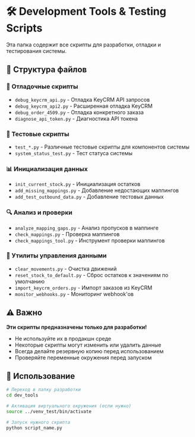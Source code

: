 # 🛠️ Development Tools & Testing Scripts

Эта папка содержит все скрипты для разработки, отладки и тестирования системы.

## 📁 Структура файлов

### 🐛 Отладочные скрипты
- `debug_keycrm_api.py` - Отладка KeyCRM API запросов
- `debug_keycrm_api2.py` - Расширенная отладка KeyCRM
- `debug_order_4509.py` - Отладка конкретного заказа
- `diagnose_api_token.py` - Диагностика API токена

### 🧪 Тестовые скрипты
- `test_*.py` - Различные тестовые скрипты для компонентов системы
- `system_status_test.py` - Тест статуса системы

### 📊 Инициализация данных
- `init_current_stock.py` - Инициализация остатков
- `add_missing_mappings.py` - Добавление недостающих маппингов
- `add_test_outbound_data.py` - Добавление тестовых данных

### 🔍 Анализ и проверки
- `analyze_mapping_gaps.py` - Анализ пропусков в маппинге
- `check_mappings.py` - Проверка маппингов
- `check_mappings_tool.py` - Инструмент проверки маппингов

### 🔧 Утилиты управления данными
- `clear_movements.py` - Очистка движений
- `reset_stock_to_default.py` - Сброс остатков к значениям по умолчанию
- `import_keycrm_orders.py` - Импорт заказов из KeyCRM
- `monitor_webhooks.py` - Мониторинг webhook'ов

## ⚠️ Важно

**Эти скрипты предназначены только для разработки!**

- Не используйте их в продакшн среде
- Некоторые скрипты могут изменить или удалить данные
- Всегда делайте резервную копию перед использованием
- Проверяйте переменные окружения перед запуском

## 🚀 Использование

```bash
# Переход в папку разработки
cd dev_tools

# Активация виртуального окружения (если нужно)
source ../venv_test/bin/activate

# Запуск нужного скрипта
python script_name.py
```